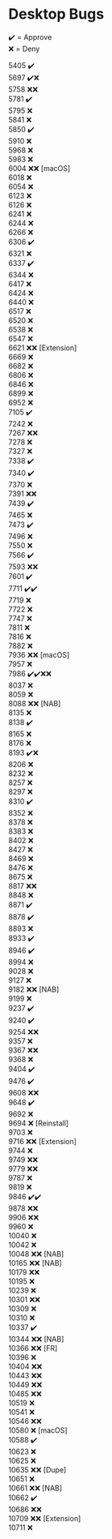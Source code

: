 # Desktop Bugs

✔️ = Approve  
❌ = Deny

5405 ✔️  
5697 ✔️❌  
5758 ❌❌  
5781 ✔️  
5795 ❌  
5841 ❌  
5850 ✔️  
5910 ❌  
5968 ❌  
5983 ❌  
6004 ❌❌ [macOS]  
6018 ❌  
6054 ❌  
6123 ❌  
6126 ❌  
6241 ❌  
6244 ❌  
6266 ❌  
6306 ✔️  
6321 ❌  
6337 ✔️  
6344 ❌  
6417 ❌  
6424 ❌  
6440 ❌  
6517 ❌  
6520 ❌  
6538 ❌  
6547 ❌  
6621 ❌❌ [Extension]  
6669 ❌  
6682 ❌  
6806 ❌  
6846 ❌  
6899 ❌  
6952 ❌  
7105 ✔️  
7242 ❌  
7267 ❌❌  
7278 ❌  
7327 ❌  
7338 ✔️  
7340 ✔️  
7370 ❌  
7391 ❌❌  
7439 ✔️  
7465 ❌  
7473 ✔️  
7496 ❌  
7550 ❌  
7566 ✔️  
7593 ❌❌  
7601 ✔️  
7711 ✔️✔️  
7719 ❌  
7722 ❌  
7747 ❌  
7811 ❌  
7816 ❌  
7882 ❌  
7936 ❌❌ [macOS]  
7957 ❌  
7986 ✔️✔️❌❌  
8037 ❌  
8059 ❌  
8088 ❌❌ [NAB]  
8135 ❌  
8138 ✔️  
8165 ❌  
8176 ❌  
8193 ✔️❌  
8206 ❌  
8232 ❌  
8257 ❌  
8297 ❌  
8310 ✔️  
8352 ❌  
8378 ❌  
8383 ❌  
8402 ❌  
8427 ❌  
8469 ❌  
8476 ❌  
8675 ❌  
8817 ❌❌  
8848 ❌  
8871 ✔️  
8878 ✔️  
8893 ❌  
8933 ✔️  
8946 ✔️  
8994 ❌  
9028 ❌  
9127 ❌  
9182 ❌❌ [NAB]  
9199 ❌  
9237 ✔️  
9240 ✔️  
9254 ❌❌  
9357 ❌  
9367 ❌❌  
9368 ❌  
9404 ✔️  
9476 ✔️  
9608 ❌❌  
9648 ✔️  
9692 ❌  
9694 ❌ [Reinstall]  
9703 ❌  
9716 ❌❌ [Extension]  
9744 ❌  
9749 ❌❌  
9779 ❌❌  
9787 ❌  
9819 ❌  
9846 ✔️✔️  
9878 ❌❌  
9906 ❌❌  
9960 ❌  
10040 ❌  
10042 ❌  
10048 ❌❌ [NAB]  
10165 ❌❌ [NAB]  
10179 ❌❌  
10195 ❌  
10239 ❌  
10301 ❌❌  
10309 ❌  
10310 ❌  
10337 ✔️  
10344 ❌❌ [NAB]  
10366 ❌❌ [FR]  
10396 ❌  
10404 ❌❌  
10443 ❌❌  
10449 ❌❌  
10485 ❌❌  
10519 ❌  
10541 ❌  
10546 ❌❌  
10580 ❌ [macOS]  
10588 ✔️  
10623 ❌  
10625 ❌  
10635 ❌❌ [Dupe]  
10651 ❌  
10661 ❌❌ [NAB]  
10662 ✔️  
10686 ❌❌  
10709 ❌❌ [Extension]  
10711 ❌
